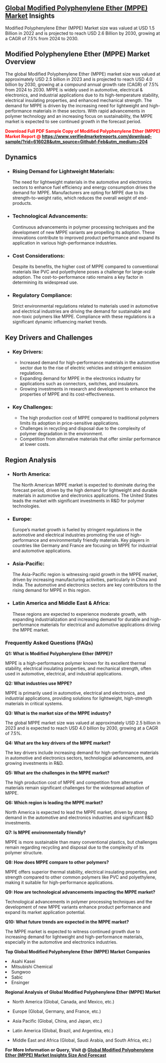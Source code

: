 <h2><a href="https://www.verifiedmarketreports.com/download-sample/?rid=616028&amp;utm_source=Githubf&amp;utm_medium=204" target="_blank">Global Modified Polyphenylene Ether (MPPE) Market</a> Insights</h2><p>Modified Polyphenylene Ether (MPPE) Market size was valued at USD 1.5 Billion in 2022 and is projected to reach USD 2.6 Billion by 2030, growing at a CAGR of 7.5% from 2024 to 2030.</p><p> <h2>Modified Polyphenylene Ether (MPPE) Market Overview</h2> <p>The global Modified Polyphenylene Ether (MPPE) market size was valued at approximately USD 2.5 billion in 2023 and is projected to reach USD 4.0 billion by 2030, growing at a compound annual growth rate (CAGR) of 7.5% from 2024 to 2030. MPPE is widely used in automotive, electrical & electronics, and industrial applications due to its high-temperature stability, electrical insulating properties, and enhanced mechanical strength. The demand for MPPE is driven by the increasing need for lightweight and high-performance materials in these sectors. With rapid advancements in polymer technology and an increasing focus on sustainability, the MPPE market is expected to see continued growth in the forecast period.</p> <p><strong><p><span class=""><span style="color: #ff0000;"><strong>Download Full PDF Sample Copy of Modified Polyphenylene Ether (MPPE) Market Report</strong> @ </span><a href="https://www.verifiedmarketreports.com/download-sample/?rid=616028&amp;utm_source=Githubf-Feb&amp;utm_medium=204" target="_blank">https://www.verifiedmarketreports.com/download-sample/?rid=616028&amp;utm_source=Githubf-Feb&amp;utm_medium=204</a></span></p></strong></p> <h2>Dynamics</h2> <ul> <li><h3>Rising Demand for Lightweight Materials:</h3> The need for lightweight materials in the automotive and electronics sectors to enhance fuel efficiency and energy consumption drives the demand for MPPE. Manufacturers are opting for MPPE due to its strength-to-weight ratio, which reduces the overall weight of end-products.</li> <li><h3>Technological Advancements:</h3> Continuous advancements in polymer processing techniques and the development of new MPPE variants are propelling its adoption. These innovations contribute to improved product performance and expand its application in various high-performance industries.</li> <li><h3>Cost Considerations:</h3> Despite its benefits, the higher cost of MPPE compared to conventional materials like PVC and polyethylene poses a challenge for large-scale adoption. The cost-to-performance ratio remains a key factor in determining its widespread use.</li> <li><h3>Regulatory Compliance:</h3> Strict environmental regulations related to materials used in automotive and electrical industries are driving the demand for sustainable and non-toxic polymers like MPPE. Compliance with these regulations is a significant dynamic influencing market trends.</li> </ul> <h2>Key Drivers and Challenges</h2> <ul> <li><h3>Key Drivers:</h3> <ul> <li>Increased demand for high-performance materials in the automotive sector due to the rise of electric vehicles and stringent emission regulations.</li> <li>Expanding demand for MPPE in the electronics industry for applications such as connectors, switches, and insulators.</li> <li>Growing investments in research and development to enhance the properties of MPPE and its cost-effectiveness.</li> </ul> </li> <li><h3>Key Challenges:</h3> <ul> <li>The high production cost of MPPE compared to traditional polymers limits its adoption in price-sensitive applications.</li> <li>Challenges in recycling and disposal due to the complexity of polymer degradation in the environment.</li> <li>Competition from alternative materials that offer similar performance at lower costs.</li> </ul> </li> </ul> <h2>Region Analysis</h2> <ul> <li><h3>North America:</h3> The North American MPPE market is expected to dominate during the forecast period, driven by the high demand for lightweight and durable materials in automotive and electronics applications. The United States leads the market with significant investments in R&D for polymer technologies.</li> <li><h3>Europe:</h3> Europe’s market growth is fueled by stringent regulations in the automotive and electrical industries promoting the use of high-performance and environmentally friendly materials. Key players in countries like Germany and France are focusing on MPPE for industrial and automotive applications.</li> <li><h3>Asia-Pacific:</h3> The Asia-Pacific region is witnessing rapid growth in the MPPE market, driven by increasing manufacturing activities, particularly in China and India. The automotive and electronics sectors are key contributors to the rising demand for MPPE in this region.</li> <li><h3>Latin America and Middle East & Africa:</h3> These regions are expected to experience moderate growth, with expanding industrialization and increasing demand for durable and high-performance materials for electrical and automotive applications driving the MPPE market.</li> </ul> <h3>Frequently Asked Questions (FAQs)</h3> <p><strong>Q1: What is Modified Polyphenylene Ether (MPPE)?</strong></p> <p>MPPE is a high-performance polymer known for its excellent thermal stability, electrical insulating properties, and mechanical strength, often used in automotive, electrical, and industrial applications.</p> <p><strong>Q2: What industries use MPPE?</strong></p> <p>MPPE is primarily used in automotive, electrical and electronics, and industrial applications, providing solutions for lightweight, high-strength materials in critical systems.</p> <p><strong>Q3: What is the market size of the MPPE industry?</strong></p> <p>The global MPPE market size was valued at approximately USD 2.5 billion in 2023 and is expected to reach USD 4.0 billion by 2030, growing at a CAGR of 7.5%.</p> <p><strong>Q4: What are the key drivers of the MPPE market?</strong></p> <p>The key drivers include increasing demand for high-performance materials in automotive and electronics sectors, technological advancements, and growing investments in R&D.</p> <p><strong>Q5: What are the challenges in the MPPE market?</strong></p> <p>The high production cost of MPPE and competition from alternative materials remain significant challenges for the widespread adoption of MPPE.</p> <p><strong>Q6: Which region is leading the MPPE market?</strong></p> <p>North America is expected to lead the MPPE market, driven by strong demand in the automotive and electronics industries and significant R&D investments.</p> <p><strong>Q7: Is MPPE environmentally friendly?</strong></p> <p>MPPE is more sustainable than many conventional plastics, but challenges remain regarding recycling and disposal due to the complexity of its polymer structure.</p> <p><strong>Q8: How does MPPE compare to other polymers?</strong></p> <p>MPPE offers superior thermal stability, electrical insulating properties, and strength compared to other common polymers like PVC and polyethylene, making it suitable for high-performance applications.</p> <p><strong>Q9: How are technological advancements impacting the MPPE market?</strong></p> <p>Technological advancements in polymer processing techniques and the development of new MPPE variants enhance product performance and expand its market application potential.</p> <p><strong>Q10: What future trends are expected in the MPPE market?</strong></p> <p>The MPPE market is expected to witness continued growth due to increasing demand for lightweight and high-performance materials, especially in the automotive and electronics industries.</p> </p><p><strong>Top Global Modified Polyphenylene Ether (MPPE) Market Companies</strong></p><div data-test-id=""><p><li>Asahi Kasei</li><li> Mitsubishi Chemical</li><li> Sungwoo</li><li> Sabic</li><li> Ensinger</li></p><div><strong>Regional Analysis of&nbsp;Global Modified Polyphenylene Ether (MPPE) Market</strong></div><ul><li dir="ltr"><p dir="ltr">North America&nbsp;(Global, Canada, and Mexico, etc.)</p></li><li dir="ltr"><p dir="ltr">Europe (Global, Germany, and France, etc.)</p></li><li dir="ltr"><p dir="ltr">Asia Pacific&nbsp;(Global, China, and Japan, etc.)</p></li><li dir="ltr"><p dir="ltr">Latin America&nbsp;(Global, Brazil, and Argentina, etc.)</p></li><li dir="ltr">Middle East and Africa&nbsp;(Global, Saudi Arabia, and South Africa, etc.)</li></ul><p><strong>For More Information or Query, Visit @&nbsp;</strong><strong><a href="https://www.verifiedmarketreports.com/product/modified-polyphenylene-ether-mppe-market/?utm_source=Githubf&amp;utm_medium=204" target="_blank">Global Modified Polyphenylene Ether (MPPE) Market Insights Size And Forecast</a></strong></p></div>
